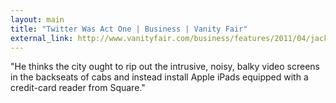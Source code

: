 ```yaml
---
layout: main
title: "Twitter Was Act One | Business | Vanity Fair"
external_link: http://www.vanityfair.com/business/features/2011/04/jack-dorsey-201104?printable=true
---
```

"He thinks the city ought to rip out the intrusive, noisy, balky video screens
in the backseats of cabs and instead install Apple iPads equipped with a
credit-card reader from Square."

